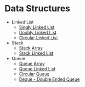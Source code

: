 # Data Structures

- Linked List
  - [Singly Linked List](./linked-list/)
  - [Doubly Linked List](./doubly-linked-list/)
  - [Circular Linked List](./circular-linked-list/)
- Stack
  - [Stack Array](./stack-array/)
  - [Stack Linked List](./stack-linked-list/)
- Queue
  - [Queue Array](./queue-array/)
  - [Queue Linked List](./queue-linked-list/)
  - [Circular Queue](./circular-queue)
  - [Deque - Double Ended Queue](./double-ended-queue/)
